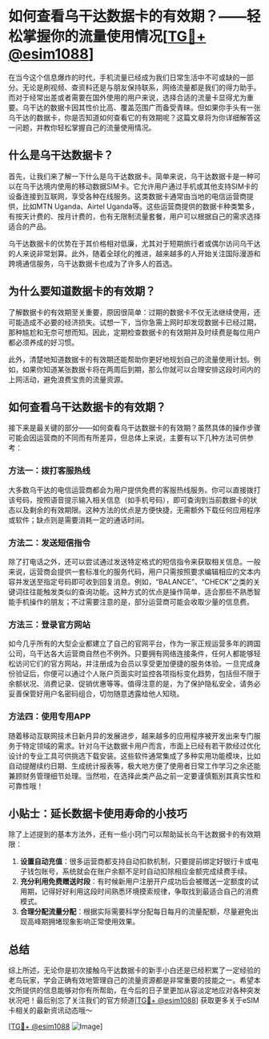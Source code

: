 # 如何查看乌干达数据卡的有效期？——轻松掌握你的流量使用情况[[TG💪+ @esim1088](https://t.me/s/esim1088)]

在当今这个信息爆炸的时代，手机流量已经成为我们日常生活中不可或缺的一部分。无论是刷视频、查资料还是与朋友保持联系，网络流量都是我们的得力助手。而对于经常出差或者需要在国外使用的用户来说，选择合适的流量卡显得尤为重要。乌干达的数据卡因其性价比高、覆盖范围广而备受青睐。但如果你手头有一张乌干达的数据卡，你是否知道如何查看它的有效期呢？这篇文章将为你详细解答这一问题，并教你轻松掌握自己的流量使用情况。

## 什么是乌干达数据卡？

首先，让我们来了解一下什么是乌干达数据卡。简单来说，乌干达数据卡是一种可以在乌干达境内使用的移动数据SIM卡。它允许用户通过手机或其他支持SIM卡的设备连接到互联网，享受各种在线服务。这类数据卡通常由当地的电信运营商提供，比如MTN Uganda、Airtel Uganda等。这些运营商提供的数据卡种类繁多，有按天计费的、按月计费的，也有无限制流量套餐，用户可以根据自己的需求选择适合的产品。

乌干达数据卡的优势在于其价格相对低廉，尤其对于短期旅行者或偶尔访问乌干达的人来说非常划算。此外，随着全球化的推进，越来越多的人开始关注国际漫游和跨境通信服务，乌干达数据卡也成为了许多人的首选。

## 为什么要知道数据卡的有效期？

了解数据卡的有效期至关重要，原因很简单：过期的数据卡不仅无法继续使用，还可能造成不必要的经济损失。试想一下，当你急需上网时却发现数据卡已经过期，那种尴尬和无奈可想而知。因此，定期检查数据卡的有效期并及时续费是每位用户都必须养成的好习惯。

此外，清楚地知道数据卡的有效期还能帮助你更好地规划自己的流量使用计划。例如，如果你知道某张数据卡将在两周后到期，那么你就可以合理安排这段时间内的上网活动，避免浪费宝贵的流量资源。

## 如何查看乌干达数据卡的有效期？

接下来是最关键的部分——如何查看乌干达数据卡的有效期？虽然具体的操作步骤可能会因运营商的不同而有所差异，但总体上来说，主要有以下几种方法可供参考：

### 方法一：拨打客服热线

大多数乌干达的电信运营商都会为用户提供免费的客服热线服务。你可以直接拨打该号码，按照语音提示输入相关信息（如手机号码），即可查询到当前数据卡的状态以及剩余的有效期限。这种方法的优点是方便快捷，无需额外下载任何应用程序或软件；缺点则是需要消耗一定的通话时间。

### 方法二：发送短信指令

除了打电话之外，还可以尝试通过发送特定格式的短信指令来获取相关信息。一般来说，运营商会提供一套标准化的服务代码，用户只需按照要求编辑相应的文本内容并发送至指定号码即可收到回复消息。例如，“BALANCE”、“CHECK”之类的关键词往往能触发类似的查询功能。这种方式的优点是操作简单，适合那些不熟悉智能手机操作的朋友；不过需要注意的是，部分运营商可能会收取少量的信息费。

### 方法三：登录官方网站

如今几乎所有的大型企业都建立了自己的官网平台，作为一家正规运营多年的跨国公司，乌干达各大运营商自然也不例外。只要拥有网络连接条件，任何人都能够轻松访问它们的官方网站，并注册成为会员以享受更加便捷的服务体验。一旦完成身份验证后，你便可以通过个人账户页面实时监控各项指标变化趋势，包括但不限于余额状况、消费记录、促销优惠等等。值得注意的是，为了保护隐私安全，请务必妥善保管好用户名密码组合，切勿随意透露给他人知晓。

### 方法四：使用专用APP

随着移动互联网技术日新月异的发展进步，越来越多的应用程序被开发出来专门服务于特定领域的需求。针对乌干达数据卡用户而言，市面上已经有若干款经过优化设计的专业工具可供挑选下载安装。这些软件通常集成了多种实用功能模块，比如自动提醒续约日期、生成统计报表等，极大地方便了使用者日常工作学习之余还能兼顾财务管理细节处理。当然啦，在选择此类产品之前一定要谨慎甄别其真实性和可靠性哦！

## 小贴士：延长数据卡使用寿命的小技巧

除了上述提到的基本方法外，还有一些小窍门可以帮助延长乌干达数据卡的有效期限：

1. **设置自动充值**：很多运营商都支持自动扣款机制，只要提前绑定好银行卡或电子钱包账号，系统就会在账户余额不足时自动扣除相应金额完成续费手续。
2. **充分利用免费赠送时段**：有时候新用户注册开户成功后会被赠送一定额度的试用期，记得好好利用这段时间熟悉环境摸索规律，争取找到最适合自己的消费模式。
3. **合理分配流量分配**：根据实际需要科学分配每日每月的流量配额，尽量避免出现高峰期拥堵现象影响正常使用效果。

## 总结

综上所述，无论你是初次接触乌干达数据卡的新手小白还是已经积累了一定经验的老鸟玩家，学会正确有效地管理自己的流量资源都是非常重要的技能之一。希望本文所提供的信息能够对你有所帮助，在今后的日子里更加从容淡定地应对各种突发状况吧！最后别忘了关注我们的官方频道[[TG💪+ @esim1088](https://t.me/s/esim1088)] 获取更多关于eSIM卡相关的最新资讯动态哦～

[[TG💪+ @esim1088](https://t.me/s/esim1088) ![Image](https://i.postimg.cc/4NQfJmqS/Snipaste-2025-05-13-00-14-12.png)]